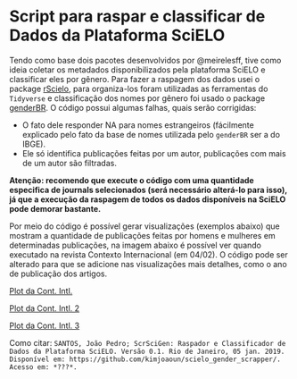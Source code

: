 # Script para raspar e classificar de Dados da Plataforma SciELO

Tendo como base dois pacotes desenvolvidos por @meirelesff, tive como ideia coletar os metadados disponibilizados pela plataforma SciELO e classificar eles por gênero. Para fazer a raspagem dos dados usei o package [rScielo](https://github.com/meirelesff/rScielo), para organiza-los foram utilizadas as ferramentas do ``Tidyverse`` e classificação dos nomes por gênero foi usado o package [genderBR](https://github.com/meirelesff/genderBR).
O código possui algumas falhas, quais serão corrigidas:
* O fato dele responder NA para nomes estrangeiros (fácilmente explicado pelo fato da base de nomes utilizada pelo ``genderBR`` ser a do IBGE).
* Ele só identifica publicações feitas por um autor, publicações com mais de um autor são filtradas.

**Atenção: recomendo que execute o código com uma quantidade especifica de journals selecionados (será necessário alterá-lo para isso), já que a execução da raspagem de todos os dados disponíveis na SciELO pode demorar bastante.**

Por meio do código é possível gerar visualizações (exemplos abaixo) que mostram a quantidade de publicações feitas por homens e mulheres em determinadas publicações, na imagem abaixo é possível ver quando executado na revista Contexto Internacional (em 04/02). O código pode ser alterado para que se adicione nas visualizações mais detalhes, como o ano de publicação dos artigos.

[Plot da Cont. Intl.](https://i.imgur.com/DPu6ri5.jpg)

[Plot da Cont. Intl. 2](https://i.imgur.com/WMczwkV.jpg)

[Plot da Cont. Intl. 3](https://i.imgur.com/uzIfDBF.jpg?1)


Como citar: ``SANTOS, João Pedro; ScrSciGen: Raspador e Classificador de Dados da Plataforma SciELO. Versão 0.1. Rio de Janeiro, 05 jan. 2019. Disponível em: https://github.com/kimjoaoun/scielo_gender_scrapper/. Acesso em: *???*.``
